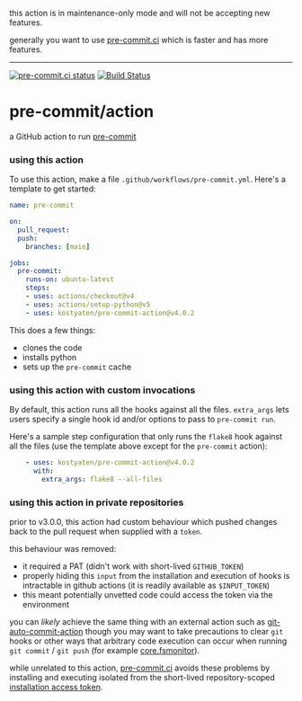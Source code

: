 this action is in maintenance-only mode and will not be accepting new features.

generally you want to use [pre-commit.ci] which is faster and has more features.

[pre-commit.ci]: https://pre-commit.ci

___

[![pre-commit.ci status](https://results.pre-commit.ci/badge/github/pre-commit/action/main.svg)](https://results.pre-commit.ci/latest/github/pre-commit/action/main)
[![Build Status](https://github.com/pre-commit/action/actions/workflows/main.yml/badge.svg)](https://github.com/pre-commit/action/actions)

pre-commit/action
=================

a GitHub action to run [pre-commit](https://pre-commit.com)

### using this action

To use this action, make a file `.github/workflows/pre-commit.yml`.  Here's a
template to get started:

```yaml
name: pre-commit

on:
  pull_request:
  push:
    branches: [main]

jobs:
  pre-commit:
    runs-on: ubuntu-latest
    steps:
    - uses: actions/checkout@v4
    - uses: actions/setup-python@v5
    - uses: kostyaten/pre-commit-action@v4.0.2
```

This does a few things:

- clones the code
- installs python
- sets up the `pre-commit` cache

### using this action with custom invocations

By default, this action runs all the hooks against all the files.  `extra_args`
lets users specify a single hook id and/or options to pass to `pre-commit run`.

Here's a sample step configuration that only runs the `flake8` hook against all
the files (use the template above except for the `pre-commit` action):

```yaml
    - uses: kostyaten/pre-commit-action@v4.0.2
      with:
        extra_args: flake8 --all-files
```

### using this action in private repositories

prior to v3.0.0, this action had custom behaviour which pushed changes back to
the pull request when supplied with a `token`.

this behaviour was removed:
- it required a PAT (didn't work with short-lived `GITHUB_TOKEN`)
- properly hiding this `input` from the installation and execution of hooks
  is intractable in github actions (it is readily available as `$INPUT_TOKEN`)
- this meant potentially unvetted code could access the token via the
  environment

you can _likely_ achieve the same thing with an external action such as
[git-auto-commit-action] though you may want to take precautions to clear `git`
hooks or other ways that arbitrary code execution can occur when running
`git commit` / `git push` (for example [core.fsmonitor]).

while unrelated to this action, [pre-commit.ci] avoids these problems by
installing and executing isolated from the short-lived repository-scoped
[installation access token].

[git-auto-commit-action]: https://github.com/stefanzweifel/git-auto-commit-action
[core.fsmonitor]: https://github.blog/2022-04-12-git-security-vulnerability-announced/
[pre-commit.ci]: https://pre-commit.ci
[installation access token]: https://docs.github.com/en/rest/apps/apps#create-an-installation-access-token-for-an-app
